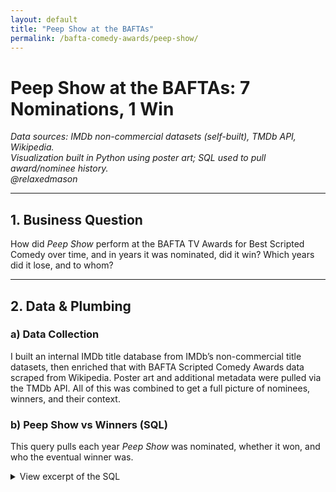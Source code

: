 ```yaml
---
layout: default
title: "Peep Show at the BAFTAs"
permalink: /bafta-comedy-awards/peep-show/
---
```


# Peep Show at the BAFTAs: 7 Nominations, 1 Win

*Data sources: IMDb non-commercial datasets (self-built), TMDb API, Wikipedia.*  
*Visualization built in Python using poster art; SQL used to pull award/nominee history.*  
*@relaxedmason*

---

## 1. Business Question  
How did *Peep Show* perform at the BAFTA TV Awards for Best Scripted Comedy over time, and in years it was nominated, did it win? Which years did it lose, and to whom?

---

## 2. Data & Plumbing

### a) Data Collection  
I built an internal IMDb title database from IMDb’s non-commercial title datasets, then enriched that with BAFTA Scripted Comedy Awards data scraped from Wikipedia. Poster art and additional metadata were pulled via the TMDb API. All of this was combined to get a full picture of nominees, winners, and their context.

### b) Peep Show vs Winners (SQL)  
This query pulls each year *Peep Show* was nominated, whether it won, and who the eventual winner was.  

<details>
<summary>View excerpt of the SQL</summary>

```sql
WITH peep_show_nominations AS (
  SELECT
    awardyear,
    imdbtitle AS peep_title,
    tconst AS peep_tconst,
    bafta_status AS peep_status
  FROM bafta_comedy_awards
  WHERE imdbtitle = 'Peep Show'
    AND awardtitle = 'Best Scripted Comedy'
),
yearly_winners AS (
  SELECT
    awardyear,
    imdbtitle AS winning_title,
    tconst AS winner_tconst
  FROM bafta_comedy_awards
  WHERE bafta_status = 'winner'
    AND awardtitle = 'Best Scripted Comedy'
)
SELECT 
  n.awardyear,
  n.peep_title,
  n.peep_tconst,
  n.peep_status,
  CASE 
    WHEN n.peep_status = 'winner' THEN '✅ Yes'
    ELSE '❌ No'
  END AS bafta_winner,
  w.winning_title,
  w.winner_tconst
FROM peep_show_nominations n
JOIN yearly_winners w ON n.awardyear = w.awardyear
ORDER BY n.awardyear;
</details>
[Download the full SQL script]({{ "/assets/Peep_show_versus_field_baftas.sql" | relative_url }})

3. Visualization (clickable to open full-size)
<div>
  <a href="{{ "/assets/images/peep_show_bafta_fullres.jpg" | relative_url }}" target="_blank" rel="noopener">
    <img src="{{ "/assets/images/peep_show_bafta_thumbnail.jpg" | relative_url }}" alt="Montage of Peep Show BAFTA nomination years with the winning year highlighted" style="max-width:100%; height:auto;" />
  </a>
  <p><a href="{{ "/assets/images/peep_show_bafta_fullres.jpg" | relative_url }}" target="_blank" rel="noopener">Open full-resolution version</a></p>
</div>

4. Takeaways
Peep Show earned seven BAFTA nominations for Best Scripted Comedy but only one win, a pattern that underscores both its consistent quality and the stiff competition. In its losing years, the trophy went to shows like The Office (UK), The IT Crowd, Rev., and Peter Kay’s Car Share—all well-regarded—but it was only outscored in IMDb rating when it lost to The Thick of It (twice). In 5 of the 7 nomination years, Peep Show actually had a higher IMDb rating than the eventual winner, highlighting how narrowly contested the category was.

License & Credits
Code & write-up: [MIT]({{ "/LICENSE" | relative_url }})
Data sources: IMDb (self-built database from non-commercial datasets), TMDb API (poster art and metadata), Wikipedia (award history) — Wikipedia content under CC BY-SA.
Visualization: Python (Pillow / matplotlib) with poster imagery from TMDb.
